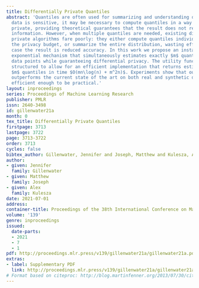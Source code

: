 ```yaml
---
title: Differentially Private Quantiles
abstract: 'Quantiles are often used for summarizing and understanding data. If that
  data is sensitive, it may be necessary to compute quantiles in a way that is differentially
  private, providing theoretical guarantees that the result does not reveal private
  information. However, when multiple quantiles are needed, existing differentially
  private algorithms fare poorly: they either compute quantiles individually, splitting
  the privacy budget, or summarize the entire distribution, wasting effort. In either
  case the result is reduced accuracy. In this work we propose an instance of the
  exponential mechanism that simultaneously estimates exactly $m$ quantiles from $n$
  data points while guaranteeing differential privacy. The utility function is carefully
  structured to allow for an efficient implementation that returns estimates of all
  $m$ quantiles in time $O(mn\log(n) + m^2n)$. Experiments show that our method significantly
  outperforms the current state of the art on both real and synthetic data while remaining
  efficient enough to be practical.'
layout: inproceedings
series: Proceedings of Machine Learning Research
publisher: PMLR
issn: 2640-3498
id: gillenwater21a
month: 0
tex_title: Differentially Private Quantiles
firstpage: 3713
lastpage: 3722
page: 3713-3722
order: 3713
cycles: false
bibtex_author: Gillenwater, Jennifer and Joseph, Matthew and Kulesza, Alex
author:
- given: Jennifer
  family: Gillenwater
- given: Matthew
  family: Joseph
- given: Alex
  family: Kulesza
date: 2021-07-01
address:
container-title: Proceedings of the 38th International Conference on Machine Learning
volume: '139'
genre: inproceedings
issued:
  date-parts:
  - 2021
  - 7
  - 1
pdf: http://proceedings.mlr.press/v139/gillenwater21a/gillenwater21a.pdf
extras:
- label: Supplementary PDF
  link: http://proceedings.mlr.press/v139/gillenwater21a/gillenwater21a-supp.pdf
# Format based on citeproc: http://blog.martinfenner.org/2013/07/30/citeproc-yaml-for-bibliographies/
---
```

